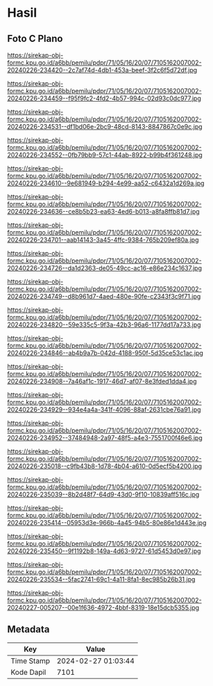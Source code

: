 # Hasil

## Foto C Plano

https://sirekap-obj-formc.kpu.go.id/a6bb/pemilu/pdpr/71/05/16/20/07/7105162007002-20240226-234420--2c7af74d-4db1-453a-beef-3f2c6f5d72df.jpg

https://sirekap-obj-formc.kpu.go.id/a6bb/pemilu/pdpr/71/05/16/20/07/7105162007002-20240226-234459--f95f9fc2-4fd2-4b57-994c-02d93c0dc977.jpg

https://sirekap-obj-formc.kpu.go.id/a6bb/pemilu/pdpr/71/05/16/20/07/7105162007002-20240226-234531--df1bd06e-2bc9-48cd-8143-8847867c0e9c.jpg

https://sirekap-obj-formc.kpu.go.id/a6bb/pemilu/pdpr/71/05/16/20/07/7105162007002-20240226-234552--0fb79bb9-57c1-44ab-8922-b99b4f361248.jpg

https://sirekap-obj-formc.kpu.go.id/a6bb/pemilu/pdpr/71/05/16/20/07/7105162007002-20240226-234610--9e681949-b294-4e99-aa52-c6432a1d269a.jpg

https://sirekap-obj-formc.kpu.go.id/a6bb/pemilu/pdpr/71/05/16/20/07/7105162007002-20240226-234636--ce8b5b23-ea63-4ed6-b013-a8fa8ffb81d7.jpg

https://sirekap-obj-formc.kpu.go.id/a6bb/pemilu/pdpr/71/05/16/20/07/7105162007002-20240226-234701--aab14143-3a45-4ffc-9384-765b209ef80a.jpg

https://sirekap-obj-formc.kpu.go.id/a6bb/pemilu/pdpr/71/05/16/20/07/7105162007002-20240226-234726--da1d2363-de05-49cc-ac16-e86e234c1637.jpg

https://sirekap-obj-formc.kpu.go.id/a6bb/pemilu/pdpr/71/05/16/20/07/7105162007002-20240226-234749--d8b961d7-4aed-480e-90fe-c2343f3c9f71.jpg

https://sirekap-obj-formc.kpu.go.id/a6bb/pemilu/pdpr/71/05/16/20/07/7105162007002-20240226-234820--59e335c5-9f3a-42b3-96a6-1177dd17a733.jpg

https://sirekap-obj-formc.kpu.go.id/a6bb/pemilu/pdpr/71/05/16/20/07/7105162007002-20240226-234846--ab4b9a7b-042d-4188-950f-5d35ce53c1ac.jpg

https://sirekap-obj-formc.kpu.go.id/a6bb/pemilu/pdpr/71/05/16/20/07/7105162007002-20240226-234908--7a46af1c-1917-46d7-af07-8e3fded1dda4.jpg

https://sirekap-obj-formc.kpu.go.id/a6bb/pemilu/pdpr/71/05/16/20/07/7105162007002-20240226-234929--934e4a4a-341f-4096-88af-2631cbe76a91.jpg

https://sirekap-obj-formc.kpu.go.id/a6bb/pemilu/pdpr/71/05/16/20/07/7105162007002-20240226-234952--37484948-2a97-48f5-a4e3-7551700f46e6.jpg

https://sirekap-obj-formc.kpu.go.id/a6bb/pemilu/pdpr/71/05/16/20/07/7105162007002-20240226-235018--c9fb43b8-1d78-4b04-a610-0d5ecf5b4200.jpg

https://sirekap-obj-formc.kpu.go.id/a6bb/pemilu/pdpr/71/05/16/20/07/7105162007002-20240226-235039--8b2d48f7-64d9-43d0-9f10-10839aff516c.jpg

https://sirekap-obj-formc.kpu.go.id/a6bb/pemilu/pdpr/71/05/16/20/07/7105162007002-20240226-235414--05953d3e-966b-4a45-94b5-80e86e1d443e.jpg

https://sirekap-obj-formc.kpu.go.id/a6bb/pemilu/pdpr/71/05/16/20/07/7105162007002-20240226-235450--9f1192b8-149a-4d63-9727-61d5453d0e97.jpg

https://sirekap-obj-formc.kpu.go.id/a6bb/pemilu/pdpr/71/05/16/20/07/7105162007002-20240226-235534--5fac2741-69c1-4a11-8fa1-8ec985b26b31.jpg

https://sirekap-obj-formc.kpu.go.id/a6bb/pemilu/pdpr/71/05/16/20/07/7105162007002-20240227-005207--00e1f636-4972-4bbf-8319-18e15dcb5355.jpg


## Metadata

| Key        | Value               |
| ---------- | ------------------- |
| Time Stamp | 2024-02-27 01:03:44 |
| Kode Dapil | 7101                |



